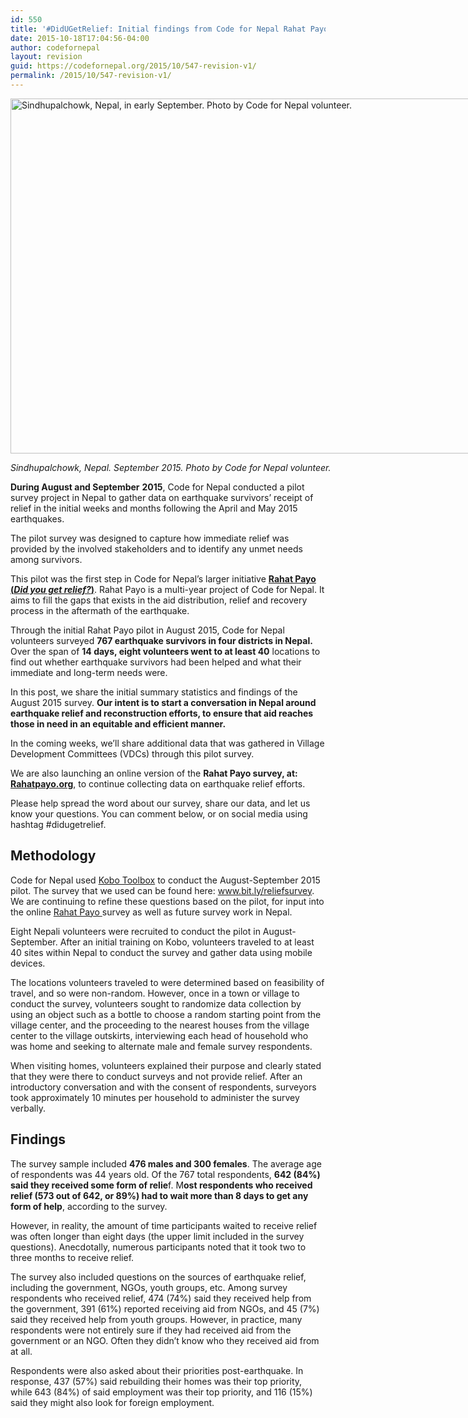 ```yaml
---
id: 550
title: '#DidUGetRelief: Initial findings from Code for Nepal Rahat Payo pilot project on earthquake relief'
date: 2015-10-18T17:04:56-04:00
author: codefornepal
layout: revision
guid: https://codefornepal.org/2015/10/547-revision-v1/
permalink: /2015/10/547-revision-v1/
---
```

<div id="attachment_548" style="width: 861px" class="wp-caption alignnone">
  <a href="https://codefornepal.org/wp-content/uploads/2015/10/sindhupalchowk_2.jpg"><img aria-describedby="caption-attachment-548" class="size-full wp-image-548" src="https://codefornepal.org/wp-content/uploads/2015/10/sindhupalchowk_2.jpg" alt="Sindhupalchowk, Nepal, in early September. Photo by Code for Nepal volunteer. " width="851" height="568" srcset="https://codefornepal.org/wp-content/uploads/2015/10/sindhupalchowk_2.jpg 851w, https://codefornepal.org/wp-content/uploads/2015/10/sindhupalchowk_2-300x200.jpg 300w" sizes="(max-width: 851px) 100vw, 851px" /></a>
  
  <p id="caption-attachment-548" class="wp-caption-text">
    <em>Sindhupalchowk, Nepal. September 2015. Photo by Code for Nepal volunteer.</em>
  </p>
</div>

<span style="font-weight: 400;"><strong>During August and September</strong> <strong>2015</strong>, Code for Nepal conducted a pilot survey project in Nepal to gather data on earthquake survivors’ receipt of relief in the initial weeks and months following the April and May 2015 earthquakes. </span>

<span style="font-weight: 400;">The pilot survey was designed to capture how immediate relief was provided by the involved stakeholders and to identify any unmet needs among survivors. </span>

<span style="font-weight: 400;">This pilot was the first step in Code for Nepal’s larger initiative <a href="http://www.rahatpayo.org" target="_blank"><strong>Rahat Payo (</strong></a></span><a href="http://www.rahatpayo.org" target="_blank"><strong><i>Did you get relief?</i></strong></a><span style="font-weight: 400;"><a href="http://www.rahatpayo.org" target="_blank"><strong>)</strong></a>. Rahat Payo is a multi-year project of Code for Nepal. It aims to fill the gaps that exists in the aid distribution, relief and recovery process in the aftermath of the earthquake. </span>

<span style="font-weight: 400;">Through the initial Rahat Payo pilot in August 2015, Code for Nepal volunteers surveyed </span>**767 earthquake survivors in four districts in Nepal.** <span style="font-weight: 400;">Over the span of </span>**14 days, eight volunteers went to at least 40** <span style="font-weight: 400;">locations to find out whether earthquake survivors had been helped and what their immediate and long-term needs were.</span>

<span style="font-weight: 400;">In this post, we share the initial summary statistics and findings of the August 2015 survey. </span><span style="font-weight: 400;"><strong>Our intent is to start a conversation in Nepal around earthquake relief and reconstruction efforts, to ensure that aid reaches those in need in an equitable and efficient manner. </strong></span>

<span style="font-weight: 400;">In the coming weeks, we’ll share additional data that was gathered in Village Development Committees (VDCs) through this pilot survey. </span>

<span style="font-weight: 400;">We are also launching an online version of the <strong>Rahat Payo survey, at: </strong></span>**[Rahatpayo.org](http://rahatpayo.org)**<span style="font-weight: 400;">, to continue collecting data on earthquake relief efforts. </span>

Please help spread the word about our survey, share our data, and let us know your questions. You can comment below, or on social media using hashtag #didugetrelief.

## **Methodology**

<span style="font-weight: 400;">Code for Nepal used </span>[<span style="font-weight: 400;">Kobo Toolbox</span>](http://www.kobotoolbox.org/) <span style="font-weight: 400;">to conduct the August-September 2015 pilot. The survey that we used can be found here: </span>[<span style="font-weight: 400;">www.bit.ly/reliefsurvey</span>](http://www.bit.ly/reliefsurvey)<span style="font-weight: 400;">. We are continuing to refine these questions based on the pilot, for input into the online <a href="http://www.rahatpayo.org" target="_blank">Rahat Payo </a>survey as well as future survey work in Nepal.</span>

Eight Nepali volunteers were recruited to conduct the pilot in August-September. After an initial training on Kobo, volunteers traveled to at least 40 sites within Nepal to conduct the survey and gather data using mobile devices.

The locations volunteers traveled to were determined based on feasibility of travel, and so were non-random. However, once in a town or village to conduct the survey, volunteers sought to randomize data collection by using an object such as a bottle to choose a random starting point from the village center, and the proceeding to the nearest houses from the village center to the village outskirts, interviewing each head of household who was home and seeking to alternate male and female survey respondents.

<span style="font-weight: 400;">When visiting homes, volunteers explained their purpose and clearly stated that they were there to conduct surveys and not provide relief. After an introductory conversation and with the consent of respondents, surveyors took approximately 10 minutes per household to administer the survey verbally.</span>

## **Findings**

<span style="font-weight: 400;">The survey sample included </span>**476 males and 300 females**<span style="font-weight: 400;">. The average age of respondents was 44 years old. Of the 767 total respondents,</span> **642 (84%) said they received some form of relie**<span style="font-weight: 400;">f. M</span>**ost respondents who received relief (573 out of 642, or 89%) had to wait more than 8 days to get any form of help**<span style="font-weight: 400;">, according to the survey.</span>

<span style="font-weight: 400;">However, in reality, the amount of time participants waited to receive relief was often longer than eight days (the upper limit included in the survey questions). Anecdotally, numerous participants noted that it took two to three months to receive relief.</span>

<span style="font-weight: 400;">The survey also included questions on the sources of earthquake relief, including the government, NGOs, youth groups, etc. Among survey respondents who received relief, 474 (74%) said they received help from the government, 391 (61%) reported receiving aid from NGOs, and 45 (7%) said they received help from youth groups. However, in practice, many respondents were not entirely sure if they had received aid from the government or an NGO. Often they didn’t know who they received aid from at all. </span><span style="font-weight: 400;"><br /> </span>

<span style="font-weight: 400;">Respondents were also asked about their priorities post-earthquake. In response, 437 (57%) said rebuilding their homes was their top priority, while 643 (84%) of said employment was their top priority, and 116 (15%) said they might also look for foreign employment.</span>